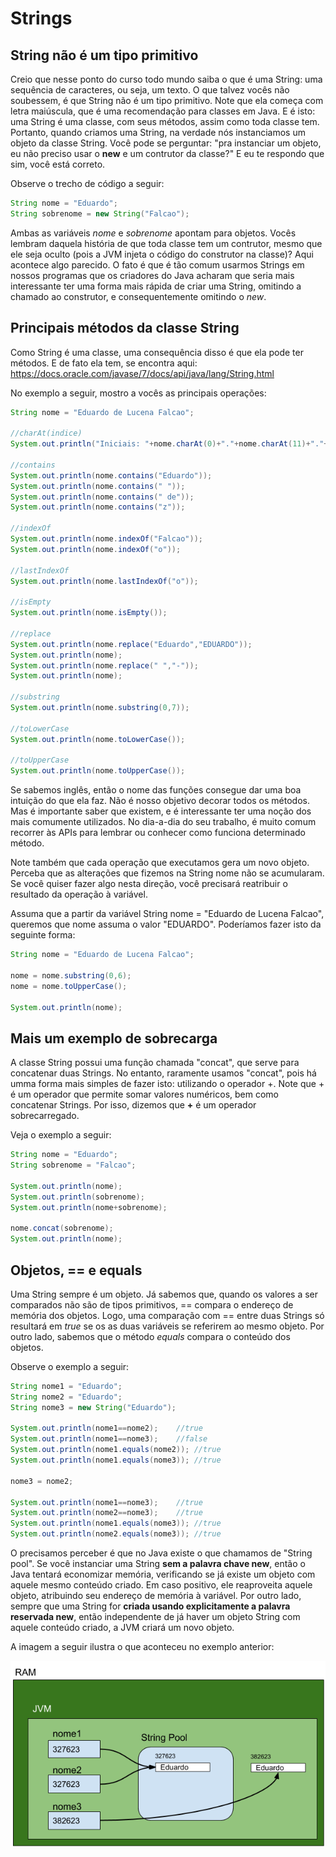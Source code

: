 # Strings

## String não é um tipo primitivo

Creio que nesse ponto do curso todo mundo saiba o que é uma String: uma sequência de caracteres, ou seja, um texto.
O que talvez vocês não soubessem, é que String não é um tipo primitivo.
Note que ela começa com letra maiúscula, que é uma recomendação para classes em Java.
E é isto: uma String é uma classe, com seus métodos, assim como toda classe tem.
Portanto, quando criamos uma String, na verdade nós instanciamos um objeto da classe String.
Você pode se perguntar: "pra instanciar um objeto, eu não preciso usar o **new** e um contrutor da classe?"
E eu te respondo que sim, você está correto. 

Observe o trecho de código a seguir:


```java
String nome = "Eduardo";
String sobrenome = new String("Falcao");
```

Ambas as variáveis *nome* e *sobrenome* apontam para objetos.
Vocês lembram daquela história de que toda classe tem um contrutor, mesmo que ele seja oculto (pois a JVM injeta o código do construtor na classe)?
Aqui acontece algo parecido.
O fato é que é tão comum usarmos Strings em nossos programas que os criadores do Java acharam que seria mais interessante ter uma forma mais rápida de criar uma String, omitindo a chamado ao construtor, e consequentemente omitindo o *new*.

## Principais métodos da classe String

Como String é uma classe, uma consequência disso é que ela pode ter métodos.
E de fato ela tem, se encontra aqui: https://docs.oracle.com/javase/7/docs/api/java/lang/String.html

No exemplo a seguir, mostro a vocês as principais operações:


```java
String nome = "Eduardo de Lucena Falcao";

//charAt(indice)
System.out.println("Iniciais: "+nome.charAt(0)+"."+nome.charAt(11)+"."+nome.charAt(18));

//contains
System.out.println(nome.contains("Eduardo"));
System.out.println(nome.contains(" "));
System.out.println(nome.contains(" de"));
System.out.println(nome.contains("z"));

//indexOf
System.out.println(nome.indexOf("Falcao"));
System.out.println(nome.indexOf("o"));

//lastIndexOf
System.out.println(nome.lastIndexOf("o"));

//isEmpty
System.out.println(nome.isEmpty());

//replace
System.out.println(nome.replace("Eduardo","EDUARDO"));
System.out.println(nome);
System.out.println(nome.replace(" ","-"));
System.out.println(nome);

//substring
System.out.println(nome.substring(0,7));

//toLowerCase
System.out.println(nome.toLowerCase());

//toUpperCase
System.out.println(nome.toUpperCase());
```

Se sabemos inglês, então o nome das funções consegue dar uma boa intuição do que ela faz.
Não é nosso objetivo decorar todos os métodos.
Mas é importante saber que existem, e é interessante ter uma noção dos mais comumente utilizados.
No dia-a-dia do seu trabalho, é muito comum recorrer às APIs para lembrar ou conhecer como funciona determinado método.

Note também que cada operação que executamos gera um novo objeto.
Perceba que as alterações que fizemos na String nome não se acumularam.
Se você quiser fazer algo nesta direção, você precisará reatribuir o resultado da operação à variável.

Assuma que a partir da variável String nome = "Eduardo de Lucena Falcao", queremos que nome assuma o valor "EDUARDO".
Poderíamos fazer isto da seguinte forma:

```java
String nome = "Eduardo de Lucena Falcao";

nome = nome.substring(0,6);
nome = nome.toUpperCase();

System.out.println(nome);
```

## Mais um exemplo de sobrecarga

A classe String possui uma função chamada "concat", que serve para concatenar duas Strings.
No entanto, raramente usamos "concat", pois há umma forma mais simples de fazer isto: utilizando o operador +.
Note que + é um operador que permite somar valores numéricos, bem como concatenar Strings.
Por isso, dizemos que **+** é um operador sobrecarregado.

Veja o exemplo a seguir:

```java
String nome = "Eduardo";
String sobrenome = "Falcao";

System.out.println(nome);
System.out.println(sobrenome);
System.out.println(nome+sobrenome);

nome.concat(sobrenome);
System.out.println(nome);
```

## Objetos, == e equals

Uma String sempre é um objeto.
Já sabemos que, quando os valores a ser comparados não são de tipos primitivos, == compara o endereço de memória dos objetos.
Logo, uma comparação com == entre duas Strings só resultará em *true* se os as duas variáveis se referirem ao mesmo objeto.
Por outro lado, sabemos que o método *equals* compara o conteúdo dos objetos.

Observe o exemplo a seguir:

```java
String nome1 = "Eduardo";
String nome2 = "Eduardo";
String nome3 = new String("Eduardo");

System.out.println(nome1==nome2);	 //true
System.out.println(nome1==nome3);	 //false
System.out.println(nome1.equals(nome2)); //true
System.out.println(nome1.equals(nome3)); //true

nome3 = nome2;

System.out.println(nome1==nome3);	 //true
System.out.println(nome2==nome3);	 //true
System.out.println(nome1.equals(nome3)); //true
System.out.println(nome2.equals(nome3)); //true
```

O precisamos perceber é que no Java existe o que chamamos de "String pool".
Se você instanciar uma String **sem a palavra chave new**, então o Java tentará economizar memória, verificando se já existe um objeto com aquele mesmo conteúdo criado.
Em caso positivo, ele reaproveita aquele objeto, atribuindo seu endereço de memória à variável.
Por outro lado, sempre que uma String for **criada usando explicitamente a palavra reservada new**, então independente de já haver um objeto String com aquele conteúdo criado, a JVM criará um novo objeto.

A imagem a seguir ilustra o que aconteceu no exemplo anterior:

![alt text](imgs/string-pool.png)
